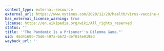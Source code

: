 ```yaml
---
content_type: external-resource
external_url: https://www.nytimes.com/2020/12/20/health/virus-vaccine-game-theory.html
has_external_license_warning: true
license: https://en.wikipedia.org/wiki/All_rights_reserved
status: ''
title: '"The Pandemic Is a Prisoner''s Dilemma Game."'
uid: 46d4169b-75d6-497a-bb72-def034e0198d
wayback_url: ''
---
```

